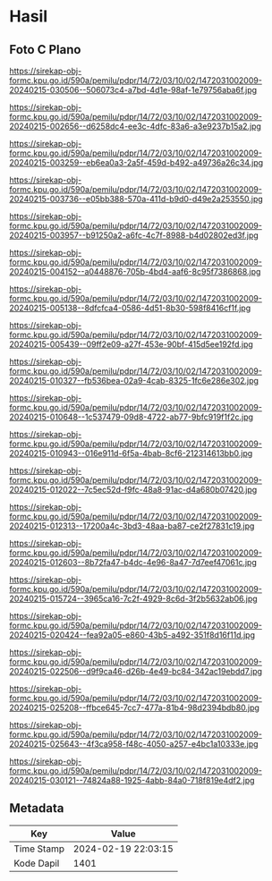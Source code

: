 # Hasil

## Foto C Plano

https://sirekap-obj-formc.kpu.go.id/590a/pemilu/pdpr/14/72/03/10/02/1472031002009-20240215-030506--506073c4-a7bd-4d1e-98af-1e79756aba6f.jpg

https://sirekap-obj-formc.kpu.go.id/590a/pemilu/pdpr/14/72/03/10/02/1472031002009-20240215-002656--d6258dc4-ee3c-4dfc-83a6-a3e9237b15a2.jpg

https://sirekap-obj-formc.kpu.go.id/590a/pemilu/pdpr/14/72/03/10/02/1472031002009-20240215-003259--eb6ea0a3-2a5f-459d-b492-a49736a26c34.jpg

https://sirekap-obj-formc.kpu.go.id/590a/pemilu/pdpr/14/72/03/10/02/1472031002009-20240215-003736--e05bb388-570a-411d-b9d0-d49e2a253550.jpg

https://sirekap-obj-formc.kpu.go.id/590a/pemilu/pdpr/14/72/03/10/02/1472031002009-20240215-003957--b91250a2-a6fc-4c7f-8988-b4d02802ed3f.jpg

https://sirekap-obj-formc.kpu.go.id/590a/pemilu/pdpr/14/72/03/10/02/1472031002009-20240215-004152--a0448876-705b-4bd4-aaf6-8c95f7386868.jpg

https://sirekap-obj-formc.kpu.go.id/590a/pemilu/pdpr/14/72/03/10/02/1472031002009-20240215-005138--8dfcfca4-0586-4d51-8b30-598f8416cf1f.jpg

https://sirekap-obj-formc.kpu.go.id/590a/pemilu/pdpr/14/72/03/10/02/1472031002009-20240215-005439--09ff2e09-a27f-453e-90bf-415d5ee192fd.jpg

https://sirekap-obj-formc.kpu.go.id/590a/pemilu/pdpr/14/72/03/10/02/1472031002009-20240215-010327--fb536bea-02a9-4cab-8325-1fc6e286e302.jpg

https://sirekap-obj-formc.kpu.go.id/590a/pemilu/pdpr/14/72/03/10/02/1472031002009-20240215-010648--1c537479-09d8-4722-ab77-9bfc919f1f2c.jpg

https://sirekap-obj-formc.kpu.go.id/590a/pemilu/pdpr/14/72/03/10/02/1472031002009-20240215-010943--016e911d-6f5a-4bab-8cf6-212314613bb0.jpg

https://sirekap-obj-formc.kpu.go.id/590a/pemilu/pdpr/14/72/03/10/02/1472031002009-20240215-012022--7c5ec52d-f9fc-48a8-91ac-d4a680b07420.jpg

https://sirekap-obj-formc.kpu.go.id/590a/pemilu/pdpr/14/72/03/10/02/1472031002009-20240215-012313--17200a4c-3bd3-48aa-ba87-ce2f27831c19.jpg

https://sirekap-obj-formc.kpu.go.id/590a/pemilu/pdpr/14/72/03/10/02/1472031002009-20240215-012603--8b72fa47-b4dc-4e96-8a47-7d7eef47061c.jpg

https://sirekap-obj-formc.kpu.go.id/590a/pemilu/pdpr/14/72/03/10/02/1472031002009-20240215-015724--3965ca16-7c2f-4929-8c6d-3f2b5632ab06.jpg

https://sirekap-obj-formc.kpu.go.id/590a/pemilu/pdpr/14/72/03/10/02/1472031002009-20240215-020424--fea92a05-e860-43b5-a492-351f8d16f11d.jpg

https://sirekap-obj-formc.kpu.go.id/590a/pemilu/pdpr/14/72/03/10/02/1472031002009-20240215-022506--d9f9ca46-d26b-4e49-bc84-342ac19ebdd7.jpg

https://sirekap-obj-formc.kpu.go.id/590a/pemilu/pdpr/14/72/03/10/02/1472031002009-20240215-025208--ffbce645-7cc7-477a-81b4-98d2394bdb80.jpg

https://sirekap-obj-formc.kpu.go.id/590a/pemilu/pdpr/14/72/03/10/02/1472031002009-20240215-025643--4f3ca958-f48c-4050-a257-e4bc1a10333e.jpg

https://sirekap-obj-formc.kpu.go.id/590a/pemilu/pdpr/14/72/03/10/02/1472031002009-20240215-030121--74824a88-1925-4abb-84a0-718f819e4df2.jpg


## Metadata

| Key        | Value               |
| ---------- | ------------------- |
| Time Stamp | 2024-02-19 22:03:15 |
| Kode Dapil | 1401                |



